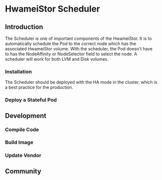 # HwameiStor Scheduler

## Introduction

The Scheduler is one of important components of the HwameiStor. It is to automatically schedule the Pod to the correct node which has the associated HwameiStor volume. With the scheduler, the Pod doesn't have to has the NodeAffinity or NodeSelector field to select the node. A scheduler will work for both LVM and Disk volumes.

### Installation

The Scheduler should be deployed with the HA mode in the cluster, which is a best practice for the production.

### Deploy a Stateful Pod

## Development

### Compile Code

### Build Image

### Update Vendor

## Community
